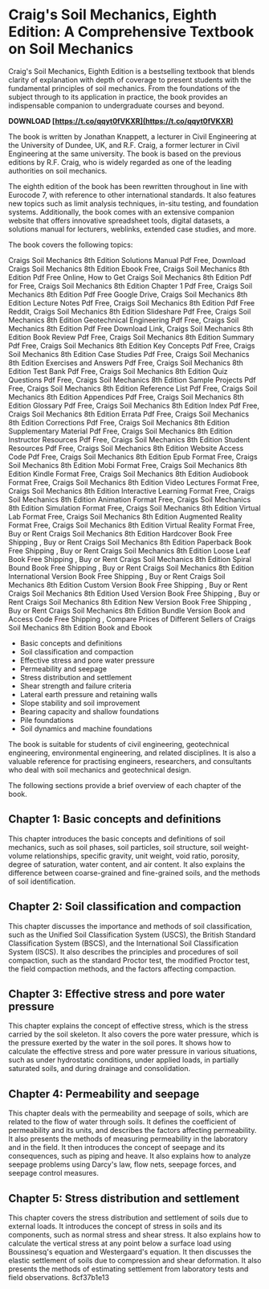 # Craig's Soil Mechanics, Eighth Edition: A Comprehensive Textbook on Soil Mechanics
 
Craig's Soil Mechanics, Eighth Edition is a bestselling textbook that blends clarity of explanation with depth of coverage to present students with the fundamental principles of soil mechanics. From the foundations of the subject through to its application in practice, the book provides an indispensable companion to undergraduate courses and beyond.
 
**DOWNLOAD  [https://t.co/qqyt0fVKXR](https://t.co/qqyt0fVKXR)**


 
The book is written by Jonathan Knappett, a lecturer in Civil Engineering at the University of Dundee, UK, and R.F. Craig, a former lecturer in Civil Engineering at the same university. The book is based on the previous editions by R.F. Craig, who is widely regarded as one of the leading authorities on soil mechanics.
 
The eighth edition of the book has been rewritten throughout in line with Eurocode 7, with reference to other international standards. It also features new topics such as limit analysis techniques, in-situ testing, and foundation systems. Additionally, the book comes with an extensive companion website that offers innovative spreadsheet tools, digital datasets, a solutions manual for lecturers, weblinks, extended case studies, and more.
 
The book covers the following topics:
 
Craigs Soil Mechanics 8th Edition Solutions Manual Pdf Free,  Download Craigs Soil Mechanics 8th Edition Ebook Free,  Craigs Soil Mechanics 8th Edition Pdf Free Online,  How to Get Craigs Soil Mechanics 8th Edition Pdf for Free,  Craigs Soil Mechanics 8th Edition Chapter 1 Pdf Free,  Craigs Soil Mechanics 8th Edition Pdf Free Google Drive,  Craigs Soil Mechanics 8th Edition Lecture Notes Pdf Free,  Craigs Soil Mechanics 8th Edition Pdf Free Reddit,  Craigs Soil Mechanics 8th Edition Slideshare Pdf Free,  Craigs Soil Mechanics 8th Edition Geotechnical Engineering Pdf Free,  Craigs Soil Mechanics 8th Edition Pdf Free Download Link,  Craigs Soil Mechanics 8th Edition Book Review Pdf Free,  Craigs Soil Mechanics 8th Edition Summary Pdf Free,  Craigs Soil Mechanics 8th Edition Key Concepts Pdf Free,  Craigs Soil Mechanics 8th Edition Case Studies Pdf Free,  Craigs Soil Mechanics 8th Edition Exercises and Answers Pdf Free,  Craigs Soil Mechanics 8th Edition Test Bank Pdf Free,  Craigs Soil Mechanics 8th Edition Quiz Questions Pdf Free,  Craigs Soil Mechanics 8th Edition Sample Projects Pdf Free,  Craigs Soil Mechanics 8th Edition Reference List Pdf Free,  Craigs Soil Mechanics 8th Edition Appendices Pdf Free,  Craigs Soil Mechanics 8th Edition Glossary Pdf Free,  Craigs Soil Mechanics 8th Edition Index Pdf Free,  Craigs Soil Mechanics 8th Edition Errata Pdf Free,  Craigs Soil Mechanics 8th Edition Corrections Pdf Free,  Craigs Soil Mechanics 8th Edition Supplementary Material Pdf Free,  Craigs Soil Mechanics 8th Edition Instructor Resources Pdf Free,  Craigs Soil Mechanics 8th Edition Student Resources Pdf Free,  Craigs Soil Mechanics 8th Edition Website Access Code Pdf Free,  Craigs Soil Mechanics 8th Edition Epub Format Free,  Craigs Soil Mechanics 8th Edition Mobi Format Free,  Craigs Soil Mechanics 8th Edition Kindle Format Free,  Craigs Soil Mechanics 8th Edition Audiobook Format Free,  Craigs Soil Mechanics 8th Edition Video Lectures Format Free,  Craigs Soil Mechanics 8th Edition Interactive Learning Format Free,  Craigs Soil Mechanics 8th Edition Animation Format Free,  Craigs Soil Mechanics 8th Edition Simulation Format Free,  Craigs Soil Mechanics 8th Edition Virtual Lab Format Free,  Craigs Soil Mechanics 8th Edition Augmented Reality Format Free,  Craigs Soil Mechanics 8th Edition Virtual Reality Format Free,  Buy or Rent Craigs Soil Mechanics 8th Edition Hardcover Book Free Shipping ,  Buy or Rent Craigs Soil Mechanics 8th Edition Paperback Book Free Shipping ,  Buy or Rent Craigs Soil Mechanics 8th Edition Loose Leaf Book Free Shipping ,  Buy or Rent Craigs Soil Mechanics 8th Edition Spiral Bound Book Free Shipping ,  Buy or Rent Craigs Soil Mechanics 8th Edition International Version Book Free Shipping ,  Buy or Rent Craigs Soil Mechanics 8th Edition Custom Version Book Free Shipping ,  Buy or Rent Craigs Soil Mechanics 8th Edition Used Version Book Free Shipping ,  Buy or Rent Craigs Soil Mechanics 8th Edition New Version Book Free Shipping ,  Buy or Rent Craigs Soil Mechanics 8th Edition Bundle Version Book and Access Code Free Shipping ,  Compare Prices of Different Sellers of Craigs Soil Mechanics 8th Edition Book and Ebook
 
- Basic concepts and definitions
- Soil classification and compaction
- Effective stress and pore water pressure
- Permeability and seepage
- Stress distribution and settlement
- Shear strength and failure criteria
- Lateral earth pressure and retaining walls
- Slope stability and soil improvement
- Bearing capacity and shallow foundations
- Pile foundations
- Soil dynamics and machine foundations

The book is suitable for students of civil engineering, geotechnical engineering, environmental engineering, and related disciplines. It is also a valuable reference for practising engineers, researchers, and consultants who deal with soil mechanics and geotechnical design.

The following sections provide a brief overview of each chapter of the book.
 
## Chapter 1: Basic concepts and definitions
 
This chapter introduces the basic concepts and definitions of soil mechanics, such as soil phases, soil particles, soil structure, soil weight-volume relationships, specific gravity, unit weight, void ratio, porosity, degree of saturation, water content, and air content. It also explains the difference between coarse-grained and fine-grained soils, and the methods of soil identification.
 
## Chapter 2: Soil classification and compaction
 
This chapter discusses the importance and methods of soil classification, such as the Unified Soil Classification System (USCS), the British Standard Classification System (BSCS), and the International Soil Classification System (ISCS). It also describes the principles and procedures of soil compaction, such as the standard Proctor test, the modified Proctor test, the field compaction methods, and the factors affecting compaction.
 
## Chapter 3: Effective stress and pore water pressure
 
This chapter explains the concept of effective stress, which is the stress carried by the soil skeleton. It also covers the pore water pressure, which is the pressure exerted by the water in the soil pores. It shows how to calculate the effective stress and pore water pressure in various situations, such as under hydrostatic conditions, under applied loads, in partially saturated soils, and during drainage and consolidation.
 
## Chapter 4: Permeability and seepage
 
This chapter deals with the permeability and seepage of soils, which are related to the flow of water through soils. It defines the coefficient of permeability and its units, and describes the factors affecting permeability. It also presents the methods of measuring permeability in the laboratory and in the field. It then introduces the concept of seepage and its consequences, such as piping and heave. It also explains how to analyze seepage problems using Darcy's law, flow nets, seepage forces, and seepage control measures.
 
## Chapter 5: Stress distribution and settlement
 
This chapter covers the stress distribution and settlement of soils due to external loads. It introduces the concept of stress in soils and its components, such as normal stress and shear stress. It also explains how to calculate the vertical stress at any point below a surface load using Boussinesq's equation and Westergaard's equation. It then discusses the elastic settlement of soils due to compression and shear deformation. It also presents the methods of estimating settlement from laboratory tests and field observations.
 8cf37b1e13
 
